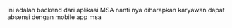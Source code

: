 ini adalah backend dari aplikasi MSA nanti nya diharapkan karyawan dapat absensi dengan mobile app msa
